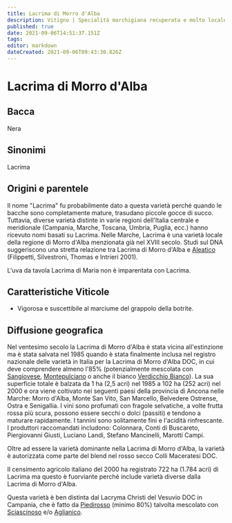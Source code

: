 ```yaml
---
title: Lacrima di Morro d'Alba
description: Vitigno | Specialità marchigiana recuperata e molto locale, usata per rossi a maturazione precoce sia secchi che dolci
published: true
date: 2021-09-06T14:51:37.151Z
tags: 
editor: markdown
dateCreated: 2021-09-06T09:43:30.826Z
---
```


# Lacrima di Morro d'Alba

## Bacca
Nera
## Sinonimi
Lacrima

## Origini e parentele

Il nome "Lacrima" fu probabilmente dato a questa varietà perché quando le bacche sono completamente mature, trasudano piccole gocce di succo. Tuttavia, diverse varietà distinte in varie regioni dell'Italia centrale e meridionale (Campania, Marche, Toscana, Umbria, Puglia, ecc.) hanno ricevuto nomi basati su Lacrima. Nelle Marche, Lacrima è una varietà locale della regione di Morro d'Alba menzionata già nel XVIII secolo. Studi sul DNA suggeriscono una stretta relazione tra Lacrima di Morro d'Alba e [Aleatico](/vitigni/bacca-nera/aleatico) (Filippetti, Silvestroni, Thomas e Intrieri 2001).

L'uva da tavola Lacrima di Maria non è imparentata con Lacrima.

## Caratteristiche Viticole

- Vigorosa e suscettibile al marciume del grappolo della botrite.

## Diffusione geografica

Nel ventesimo secolo la Lacrima di Morro d'Alba è stata vicina all'estinzione ma è stata salvata nel 1985 quando è stata finalmente inclusa nel registro nazionale delle varietà in Italia per la Lacrima di Morro d'Alba DOC, in cui deve comprendere almeno l'85% (potenzialmente mescolata con [Sangiovese](/vitigni/Italia/sangiovese), [Montepulciano](/vitigni/Italia/sangiovese) o anche il bianco [Verdicchio Bianco](/vitigni/Italia/verdicchio-bianco)). La sua superficie totale è balzata da 1 ha (2,5 acri) nel 1985 a 102 ha (252 acri) nel 2000 e ora viene coltivato nei seguenti paesi della provincia di Ancona nelle Marche: Morro d'Alba, Monte San Vito, San Marcello, Belvedere Ostrense, Ostra e Senigallia. I vini sono profumati con fragole selvatiche, a volte frutta rossa più scura, possono essere secchi o dolci (passiti) e tendono a maturare rapidamente. I tannini sono solitamente fini e l'acidità rinfrescante. I produttori raccomandati includono: Colonnara, Conti di Buscareto, Piergiovanni Giusti, Luciano Landi, Stefano Mancinelli, Marotti Campi.

Oltre ad essere la varietà dominante nella Lacrima di Morro d'Alba, la varietà è autorizzata come parte del blend nel rosso secco Colli Maceratesi DOC.

Il censimento agricolo italiano del 2000 ha registrato 722 ha (1.784 acri) di Lacrima ma questo è fuorviante perché include varietà diverse dalla Lacrima di Morro d'Alba.

Questa varietà è ben distinta dal Lacryma Christi del Vesuvio DOC in Campania, che è fatto da [Piedirosso](/vitigni/bacca-nera/piedirosso) (minimo 80%) talvolta mescolato con [Sciascinoso](/vitigni/bacca-nera/sciascinoso) e/o [Aglianico](/vitigni/Italia/aglianico).